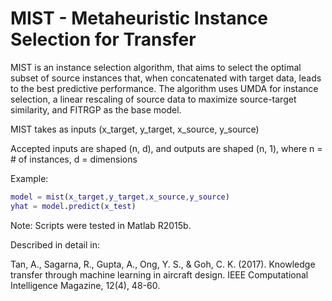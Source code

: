 # MIST - Metaheuristic Instance Selection for Transfer

MIST is an instance selection algorithm, that aims to select the optimal subset of source instances that, when concatenated with target 
data, leads to the best predictive performance. The algorithm uses UMDA for instance selection, a linear rescaling of source data to maximize source-target similarity, and FITRGP as the base model.

MIST takes as inputs (x_target, y_target, x_source, y_source)

Accepted inputs are shaped (n, d), and outputs are shaped (n, 1), where n = # of instances, d = dimensions

Example:
```matlab
model = mist(x_target,y_target,x_source,y_source)
yhat = model.predict(x_test)
```

Note: Scripts were tested in Matlab R2015b.

Described in detail in:

Tan, A., Sagarna, R., Gupta, A., Ong, Y. S., & Goh, C. K. (2017). Knowledge transfer through machine learning in aircraft design. IEEE Computational Intelligence Magazine, 12(4), 48-60.
